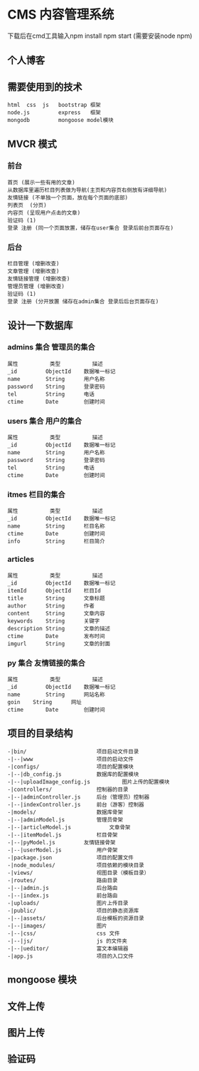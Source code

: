 # CMS 内容管理系统
下载后在cmd工具输入npm install npm start (需要安装node npm)
## 个人博客

## 需要使用到的技术
	html  css  js  	bootstrap 框架
	node.js 	   	express   框架
	mongodb			mongoose model模块

## MVCR 模式


### 前台
	首页 (展示一些有用的文章)
	从数据库里遍历栏目列表做为导航(主页和内容页右侧放有详细导航)
	友情链接 (不单独一个页面，放在每个页面的底部)
	列表页  (分页)
	内容页 (呈现用户点击的文章)
	验证码 (1)
	登录 注册 (同一个页面放置，储存在user集合 登录后前台页面存在)

### 后台
	栏目管理 (增删改查)
	文章管理 (增删改查)
	友情链接管理 (增删改查)
	管理员管理 (增删改查)
	验证码 (1)
	登录 注册 (分开放置 储存在admin集合 登录后后台页面存在)


## 设计一下数据库

### admins 集合  管理员的集合
	属性			类型			描述
	_id			ObjectId 	数据唯一标记
	name		String 		用户名称
	password	String 		登录密码
	tel			String		电话
	ctime		Date		创建时间


### users 集合  用户的集合
	属性			类型			描述
	_id			ObjectId 	数据唯一标记
	name		String 		用户名称
	password	String 		登录密码
	tel			String		电话
	ctime		Date		创建时间


### itmes 栏目的集合
	属性			类型			描述
	_id			ObjectId 	数据唯一标记
	name		String 		栏目名称
	ctime		Date		创建时间
	info		String		栏目简介



### articles
	属性			类型			描述
	_id			ObjectId 	数据唯一标记	
	itemId		ObjectId    栏目Id
	title 		String		文章标题
	author		String 		作者
	content		String	    文章内容
	keywords	String 		关键字
	description String      文章的描述
	ctime		Date		发布时间
	imgurl		String      文章的封面

### py 集合  友情链接的集合
	属性			类型			描述
	_id			ObjectId 	数据唯一标记
	name		String 		网站名称
	goin	String 		网址
	ctime		Date		创建时间

## 项目的目录结构
	-|bin/						项目启动文件目录
	-|--|www 					项目的启动文件
	-|configs/					项目的配置模块
	-|--|db_config.js			数据库的配置模块
	-|--|uploadImage_config.js			图片上传的配置模块
	-|controllers/				控制器的目录
	-|--|adminController.js		后台（管理员）控制器
	-|--|indexController.js		前台（游客）控制器
	-|models/					数据库骨架
	-|--|adminModel.js			管理员骨架
	-|--|articleModel.js			文章骨架
	-|--|itemModel.js			栏目骨架
	-|--|pyModel.js			友情链接骨架
	-|--|userModel.js			用户骨架
	-|package.json				项目的配置文件
	-|node_modules/				项目依赖的模块目录
	-|views/					视图目录（模板目录）
	-|routes/					路由目录
	-|--|admin.js				后台路由
	-|--|index.js				前台路由
	-|uploads/					图片上传目录
	-|public/					项目的静态资源库
	-|--|assets/				后台模板的资源目录
	-|--|images/				图片
	-|--|css/					css 文件
	-|--|js/					js 的文件夹
	-|--|ueditor/				富文本编辑器
	-|app.js					项目的入口文件



## mongoose 模块


## 文件上传

## 图片上传


## 验证码